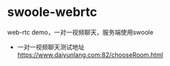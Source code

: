 # swoole-webrtc
web-rtc demo，一对一视频聊天，服务端使用swoole
- 一对一视频聊天测试地址 https://www.daiyunlang.com:82/chooseRoom.html
